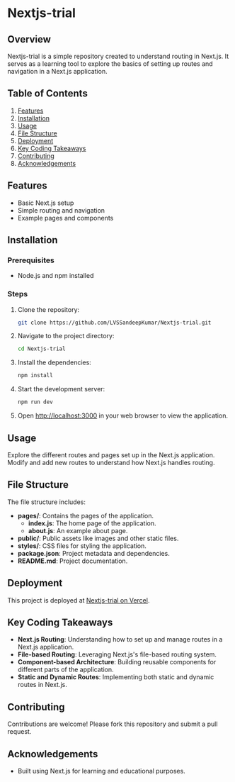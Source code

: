 # Nextjs-trial

## Overview
Nextjs-trial is a simple repository created to understand routing in Next.js. It serves as a learning tool to explore the basics of setting up routes and navigation in a Next.js application.

## Table of Contents
1. [Features](#features)
2. [Installation](#installation)
3. [Usage](#usage)
4. [File Structure](#file-structure)
5. [Deployment](#deployment)
6. [Key Coding Takeaways](#key-coding-takeaways)
7. [Contributing](#contributing)
8. [Acknowledgements](#acknowledgements)

## Features
- Basic Next.js setup
- Simple routing and navigation
- Example pages and components

## Installation
### Prerequisites
- Node.js and npm installed

### Steps
1. Clone the repository:
    ```sh
    git clone https://github.com/LVSSandeepKumar/Nextjs-trial.git
    ```
2. Navigate to the project directory:
    ```sh
    cd Nextjs-trial
    ```
3. Install the dependencies:
    ```sh
    npm install
    ```
4. Start the development server:
    ```sh
    npm run dev
    ```
5. Open [http://localhost:3000](http://localhost:3000) in your web browser to view the application.

## Usage
Explore the different routes and pages set up in the Next.js application. Modify and add new routes to understand how Next.js handles routing.

## File Structure
The file structure includes:
- **pages/**: Contains the pages of the application.
  - **index.js**: The home page of the application.
  - **about.js**: An example about page.
- **public/**: Public assets like images and other static files.
- **styles/**: CSS files for styling the application.
- **package.json**: Project metadata and dependencies.
- **README.md**: Project documentation.

## Deployment
This project is deployed at [Nextjs-trial on Vercel](https://nextjs-trial-fawn.vercel.app).

## Key Coding Takeaways
- **Next.js Routing**: Understanding how to set up and manage routes in a Next.js application.
- **File-based Routing**: Leveraging Next.js's file-based routing system.
- **Component-based Architecture**: Building reusable components for different parts of the application.
- **Static and Dynamic Routes**: Implementing both static and dynamic routes in Next.js.

## Contributing
Contributions are welcome! Please fork this repository and submit a pull request.

## Acknowledgements
- Built using Next.js for learning and educational purposes.
